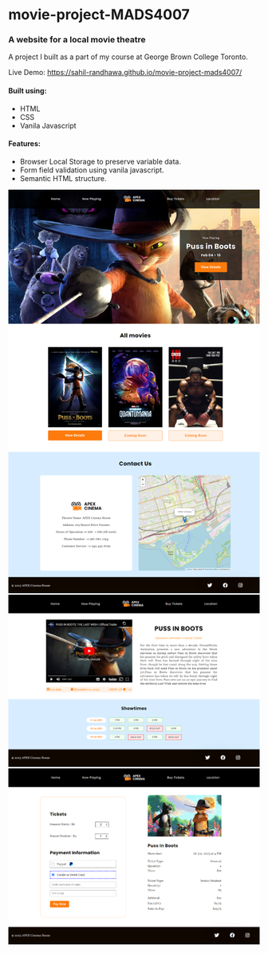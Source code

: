 # movie-project-MADS4007

### A website for a local movie theatre

A project I built as a part of my course at George Brown College Toronto.

Live Demo: https://sahil-randhawa.github.io/movie-project-mads4007/

#### Built using:
- HTML
- CSS
- Vanila Javascript

#### Features:
- Browser Local Storage to preserve variable data.
- Form field validation using vanila javascript.
- Semantic HTML structure.

<img src="./assets/movie-project-mads4007_1.png" alt="Login Screen" width="580" />  
<img src="./assets/movie-project-mads4007_2.png" alt="Login Screen" width="580" />  
<img src="./assets/movie-project-mads4007_3.png" alt="Login Screen" width="580" />
